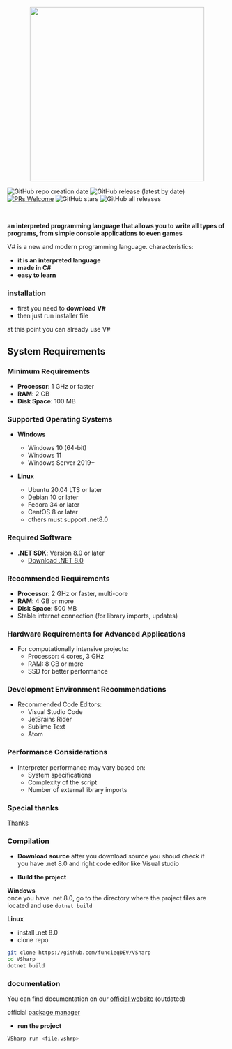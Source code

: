 <p align="center">
<img src="art/vs_logo.png" width="400px">
</p>

![GitHub repo creation date](https://img.shields.io/badge/created-July%202024-brightgreen)
![GitHub release (latest by date)](https://img.shields.io/github/v/release/funcieqDEV/VSharp)
[![PRs Welcome](https://img.shields.io/badge/PRs-welcome-brightgreen.svg)](CONTRIBUTING.md)
![GitHub stars](https://img.shields.io/github/stars/funcieqDev/VSharp)
![GitHub all releases](https://img.shields.io/github/downloads/funcieqDev/VSharp/total)




<br>

**an interpreted programming language that allows you to write all types of programs, from simple console applications to even games**


V# is a new and modern programming language. 
characteristics:
- **it is an interpreted language**
- **made in C#**
- **easy to learn**

### installation
 - first you need to **download V#**
 - then just run installer file

at this point you can already use V#

## System Requirements

### Minimum Requirements
- **Processor**: 1 GHz or faster
- **RAM**: 2 GB
- **Disk Space**: 100 MB

### Supported Operating Systems
- **Windows**
  - Windows 10 (64-bit)
  - Windows 11
  - Windows Server 2019+

- **Linux**
  - Ubuntu 20.04 LTS or later
  - Debian 10 or later
  - Fedora 34 or later
  - CentOS 8 or later
  - others must support .net8.0


### Required Software
- **.NET SDK**: Version 8.0 or later
  - [Download .NET 8.0](https://dotnet.microsoft.com/download/dotnet/8.0)

### Recommended Requirements
- **Processor**: 2 GHz or faster, multi-core
- **RAM**: 4 GB or more
- **Disk Space**: 500 MB
- Stable internet connection (for library imports, updates)

### Hardware Requirements for Advanced Applications
- For computationally intensive projects:
  - Processor: 4 cores, 3 GHz
  - RAM: 8 GB or more
  - SSD for better performance

### Development Environment Recommendations
- Recommended Code Editors:
  - Visual Studio Code
  - JetBrains Rider
  - Sublime Text
  - Atom


### Performance Considerations
- Interpreter performance may vary based on:
  - System specifications
  - Complexity of the script
  - Number of external library imports

### Special thanks
[Thanks](https://github.com/funcieqDEV/VSharp/blob/main/SPECIAL_THANKS.md)

### Compilation
- **Download source**
after you download source you shoud check if<br> you have .net 8.0 and right code editor like Visual studio

- **Build the project**<br>

**Windows**<br>
once you have .net 8.0, go to the directory where the project files are located and use `dotnet build`
<br>

**Linux**<br>
 - install .net 8.0<br>
 - clone repo
 ```bash
 git clone https://github.com/funcieqDEV/VSharp
 cd VSharp
 dotnet build
 ```



### documentation
 You can find documentation on our [official website](https://funcieqdev.github.io/vsharp-docs) (outdated)

official [package manager](https://github.com/funcieqDEV/VSPLib)
 
- **run the project**
```bash
VSharp run <file.vshrp>
```

